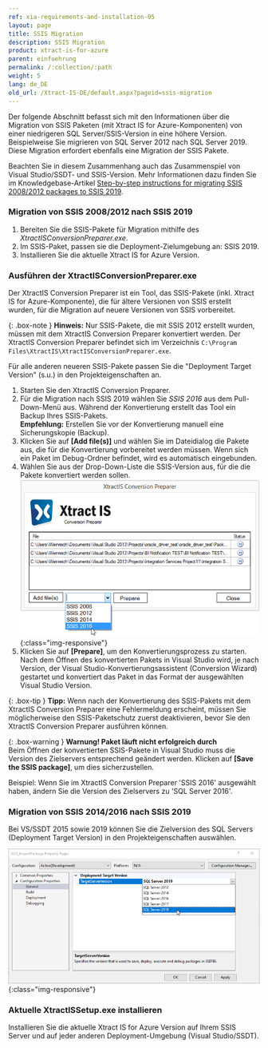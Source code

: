 ```yaml
---
ref: xia-requirements-and-installation-05
layout: page
title: SSIS Migration
description: SSIS Migration
product: xtract-is-for-azure
parent: einfuehrung
permalink: /:collection/:path
weight: 5
lang: de_DE
old_url: /Xtract-IS-DE/default.aspx?pageid=ssis-migration
---
```


Der folgende Abschnitt befasst sich mit den Informationen über die Migration von SSIS Paketen (mit Xtract IS for Azure-Komponenten) von einer niedrigeren SQL Server/SSIS-Version in eine höhere Version. 
Beispielweise Sie migrieren von SQL Server 2012 nach SQL Server 2019. Diese Migration erfordert ebenfalls eine Migration der SSIS Pakete.

Beachten Sie in diesem Zusammenhang auch das Zusammenspiel von Visual Studio/SSDT- und SSIS-Version. Mehr Informationen dazu finden Sie im Knowledgebase-Artikel [Step-by-step instructions for migrating SSIS 2008/2012 packages to SSIS 2019](https://kb.theobald-software.com/xtract-is/step-by-step-ssis-migration).

### Migration von SSIS 2008/2012 nach SSIS 2019
1.  Bereiten Sie die SSIS-Pakete für Migration mithilfe des *XtractISConversionPreparer.exe*.
2.  Im SSIS-Paket, passen sie die Deployment-Zielumgebung an: SSIS 2019.
3.  Installieren Sie die aktuelle Xtract IS for Azure Version.

### Ausführen der XtractISConversionPreparer.exe
Der XtractIS Conversion Preparer ist ein Tool, das SSIS-Pakete (inkl. Xtract IS for Azure-Komponente), die für ältere Versionen von SSIS erstellt wurden, für die Migration auf neuere Versionen von SSIS vorbereitet. 


{: .box-note }
**Hinweis:** Nur SSIS-Pakete, die mit SSIS 2012 erstellt wurden, müssen mit dem XtractIS Conversion Preparer konvertiert werden.  Der XtractIS Conversion Preparer befindet sich im Verzeichnis `C:\Program Files\XtractIS\XtractISConversionPreparer.exe`. 


Für alle anderen neueren SSIS-Pakete passen Sie die "Deployment Target Version" (s.u.) in den Projekteigenschaften an. <br>


1. Starten Sie den XtractIS Conversion Preparer.
2. Für die Migration nach SSIS 2019 wählen Sie *SSIS 2016* aus dem Pull-Down-Menü aus.
Während der Konvertierung erstellt das Tool ein Backup Ihres SSIS-Pakets. <br>
**Empfehlung:** Erstellen Sie vor der Konvertierung manuell eine Sicherungskopie (Backup).
3. Klicken Sie auf **[Add file(s)]** und wählen Sie im Dateidialog die Pakete aus, die für die Konvertierung vorbereitet werden müssen.
Wenn sich ein Paket im Debug-Ordner befindet, wird es automatisch eingebunden. 
4. Wählen Sie aus der Drop-Down-Liste die SSIS-Version aus, für die die Pakete konvertiert werden sollen.
![XIS_ConversionPreparer_2016](/img/content/XIS_ConversionPreparer_2016.png){:class="img-responsive"}
5. Klicken Sie auf **[Prepare]**, um den Konvertierungsprozess zu starten.<br>
Nach dem Öffnen des konvertierten Pakets in Visual Studio wird, je nach Version, 
der Visual Studio-Konvertierungsassistent (Conversion Wizard) gestartet und konvertiert das Paket in das Format der ausgewählten Visual Studio Version.

{: .box-tip }
**Tipp:** Wenn nach der Konvertierung des SSIS-Pakets mit dem XtractIS Conversion Preparer eine Fehlermeldung erscheint, 
müssen Sie möglicherweise den SSIS-Paketschutz zuerst deaktivieren, bevor Sie den XtractIS Conversion Preparer ausführen können.<br>

{: .box-warning }
**Warnung! Paket läuft nicht erfolgreich durch**<br> 
Beim Öffnen der konvertierten SSIS-Pakete in Visual Studio muss die Version des Zielservers entsprechend geändert werden.
Klicken auf **[Save the SSIS package]**, um dies sicherzustellen.


Beispiel: Wenn Sie im XtractIS Conversion Preparer 'SSIS 2016' ausgewählt haben, ändern Sie die Version des Zielservers zu 'SQL Server 2016'. 


### Migration von SSIS 2014/2016 nach SSIS 2019
Bei VS/SSDT 2015 sowie 2019 können Sie die Zielversion des SQL Servers (Deployment Target Version) in den Projekteigenschaften auswählen.

![VS-Deployment-Target](/img/content/VS_Deployment_Target.png){:class="img-responsive"}

### Aktuelle XtractISSetup.exe installieren
Installieren Sie die aktuelle Xtract IS for Azure Version auf Ihrem SSIS Server und auf jeder anderen Deployment-Umgebung (Visual Studio/SSDT).
